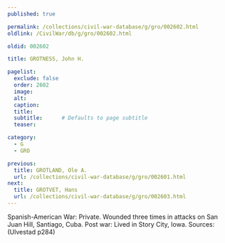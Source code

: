 ```yaml
---
published: true

permalink: /collections/civil-war-database/g/gro/002602.html
oldlink: /CivilWar/db/g/gro/002602.html

oldid: 002602

title: GROTNESS, John H.

pagelist:
  exclude: false
  order: 2602
  image: 
  alt:
  caption:
  title:
  subtitle:      # Defaults to page subtitle
  teaser:

category: 
  - G 
  - GRO

previous:
  title: GROTLAND, Ole A.
  url: /collections/civil-war-database/g/gro/002601.html  
next:
  title: GROTVET, Hans
  url: /collections/civil-war-database/g/gro/002603.html   
---
```

Spanish-American War: Private. Wounded three times in attacks on San Juan Hill, Santiago, Cuba. Post war: Lived in Story City, Iowa. Sources: (Ulvestad p284)